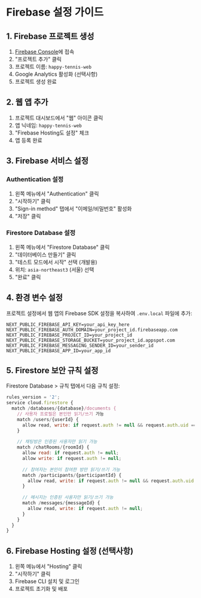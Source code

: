 # Firebase 설정 가이드

## 1. Firebase 프로젝트 생성

1. [Firebase Console](https://console.firebase.google.com/)에 접속
2. "프로젝트 추가" 클릭
3. 프로젝트 이름: `happy-tennis-web`
4. Google Analytics 활성화 (선택사항)
5. 프로젝트 생성 완료

## 2. 웹 앱 추가

1. 프로젝트 대시보드에서 "웹" 아이콘 클릭
2. 앱 닉네임: `happy-tennis-web`
3. "Firebase Hosting도 설정" 체크
4. 앱 등록 완료

## 3. Firebase 서비스 설정

### Authentication 설정
1. 왼쪽 메뉴에서 "Authentication" 클릭
2. "시작하기" 클릭
3. "Sign-in method" 탭에서 "이메일/비밀번호" 활성화
4. "저장" 클릭

### Firestore Database 설정
1. 왼쪽 메뉴에서 "Firestore Database" 클릭
2. "데이터베이스 만들기" 클릭
3. "테스트 모드에서 시작" 선택 (개발용)
4. 위치: `asia-northeast3` (서울) 선택
5. "완료" 클릭

## 4. 환경 변수 설정

프로젝트 설정에서 웹 앱의 Firebase SDK 설정을 복사하여 `.env.local` 파일에 추가:

```env
NEXT_PUBLIC_FIREBASE_API_KEY=your_api_key_here
NEXT_PUBLIC_FIREBASE_AUTH_DOMAIN=your_project_id.firebaseapp.com
NEXT_PUBLIC_FIREBASE_PROJECT_ID=your_project_id
NEXT_PUBLIC_FIREBASE_STORAGE_BUCKET=your_project_id.appspot.com
NEXT_PUBLIC_FIREBASE_MESSAGING_SENDER_ID=your_sender_id
NEXT_PUBLIC_FIREBASE_APP_ID=your_app_id
```

## 5. Firestore 보안 규칙 설정

Firestore Database > 규칙 탭에서 다음 규칙 설정:

```javascript
rules_version = '2';
service cloud.firestore {
  match /databases/{database}/documents {
    // 사용자 프로필은 본인만 읽기/쓰기 가능
    match /users/{userId} {
      allow read, write: if request.auth != null && request.auth.uid == userId;
    }
    
    // 채팅방은 인증된 사용자만 읽기 가능
    match /chatRooms/{roomId} {
      allow read: if request.auth != null;
      allow write: if request.auth != null;
      
      // 참여자는 본인이 참여한 방만 읽기/쓰기 가능
      match /participants/{participantId} {
        allow read, write: if request.auth != null && request.auth.uid == participantId;
      }
      
      // 메시지는 인증된 사용자만 읽기/쓰기 가능
      match /messages/{messageId} {
        allow read, write: if request.auth != null;
      }
    }
  }
}
```

## 6. Firebase Hosting 설정 (선택사항)

1. 왼쪽 메뉴에서 "Hosting" 클릭
2. "시작하기" 클릭
3. Firebase CLI 설치 및 로그인
4. 프로젝트 초기화 및 배포

